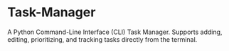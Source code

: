 # Task-Manager
A Python Command-Line Interface (CLI) Task Manager. Supports adding, editing, prioritizing, and tracking tasks directly from the terminal.
